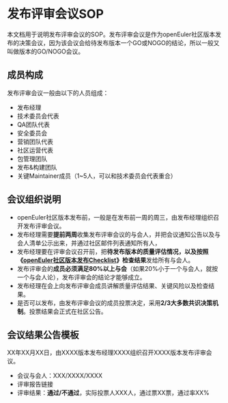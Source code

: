 # 发布评审会议SOP

本文档用于说明发布评审会议的SOP。发布评审会议是作为openEuler社区版本发布的决策会议，因为该会议会给待发布版本一个GO或NOGO的结论，所以一般又叫做版本的GO/NOGO会议。

## 成员构成

发布评审会议一般由以下的人员组成：

- 发布经理
- 技术委员会代表
- QA团队代表
- 安全委员会
- 营销团队代表
- 社区运营代表
- 包管理团队
- 发布&构建团队
- 关键Maintainer成员（1~5人，可以和技术委员会代表重合）

## 会议组织说明

- openEuler社区版本发布前，一般是在发布前一周的周三，由发布经理组织召开发布评审会议。
- 发布经理需要**提前两周**收集发布评审会议的与会人，并把会议通知公告以及与会人清单公示出来，并通过社区邮件列表通知所有人，
- 发布经理要在评审会议召开前，把**待发布版本的质量评估情况，以及按照《**[**openEuler社区版本发布Checklist**](https://gitee.com)**》检查结果**发给所有与会人。
- 发布评审会的**成员必须满足80%以上与会**（如果20%小于一个与会人，就按一个与会人论），发布评审会的结论才能够成立。
- 发布经理在会上向发布评审会成员讲解质量评估结果、关键风险以及检查结果。
- 是否可以发布，由发布评审会议的成员投票决定，采用**2/3大多数共识决策机制**。投票结果会正式在社区公告。



## 会议结果公告模板

XX年XX月XX日，由XXXX版本发布经理XXXX组织召开XXXX版本发布评审会议。

- 会议与会人：XXX/XXXX/XXXX
- 评审报告链接
- 评审结果：**通过/不通过**，实际投票人XXX人，通过票XX票，通过率XX%